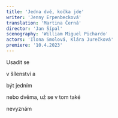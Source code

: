 ```yaml
---
title: 'Jedna dvě, kočka jde'
writer: 'Jenny Erpenbecková'
translation: 'Martina Černá'
director: 'Jan Šípal'
scenography: 'William Miguel Pichardo'
actors: 'Ilona Smolová, Klára Jurečková'
premiere: '10.4.2023'
---
```

Usadit se

v šílenství a

být jedním

nebo dvěma, už se v tom také

nevyznám
